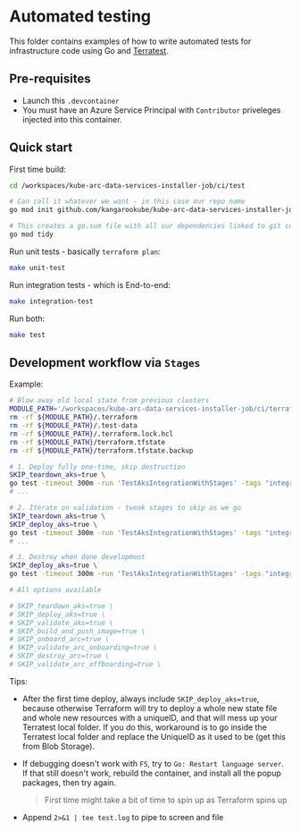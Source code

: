 # Automated testing

This folder contains examples of how to write automated tests for infrastructure code using Go and
[Terratest](https://terratest.gruntwork.io/).

## Pre-requisites

* Launch this `.devcontainer`
* You must have an Azure Service Principal with `Contributor` priveleges injected into this container.

## Quick start

First time build:
```bash
cd /workspaces/kube-arc-data-services-installer-job/ci/test

# Can call it whatever we want - in this case our repo name
go mod init github.com/kangarookube/kube-arc-data-services-installer-job

# This creates a go.sum file with all our dependencies linked to git commits, and cleans up ones not required
go mod tidy
```

Run unit tests - basically `terraform plan`:

```bash
make unit-test
```

Run integration tests - which is End-to-end:

```bash
make integration-test
```

Run both:

```bash
make test
```

## Development workflow via `Stages`

Example:

```bash
# Blow away old local state from previous clusters
MODULE_PATH='/workspaces/kube-arc-data-services-installer-job/ci/terraform/aks-rbac'
rm -rf ${MODULE_PATH}/.terraform
rm -rf ${MODULE_PATH}/.test-data
rm -rf ${MODULE_PATH}/.terraform.lock.hcl
rm -rf ${MODULE_PATH}/terraform.tfstate
rm -rf ${MODULE_PATH}/terraform.tfstate.backup

# 1. Deploy fully one-time, skip destruction
SKIP_teardown_aks=true \
go test -timeout 300m -run 'TestAksIntegrationWithStages' -tags "integration aks" -v -args -releaseTrain=preview 2>&1 | tee test.log
# ...

# 2. Iterate on validation - tweak stages to skip as we go
SKIP_teardown_aks=true \
SKIP_deploy_aks=true \
go test -timeout 300m -run 'TestAksIntegrationWithStages' -tags "integration aks" -v -args -releaseTrain=preview 2>&1 | tee test.log
# ...

# 3. Destroy when done development
SKIP_deploy_aks=true \
go test -timeout 300m -run 'TestAksIntegrationWithStages' -tags "integration aks" -v -args -releaseTrain=preview 2>&1 | tee test.log

# All options available

# SKIP_teardown_aks=true \
# SKIP_deploy_aks=true \
# SKIP_validate_aks=true \
# SKIP_build_and_push_image=true \
# SKIP_onboard_arc=true \
# SKIP_validate_arc_onboarding=true \
# SKIP_destroy_arc=true \
# SKIP_validate_arc_offboarding=true \
```

Tips:
* After the first time deploy, always include `SKIP_deploy_aks=true`, because otherwise Terraform will try to deploy a whole new state file and whole new resources with a uniqueID, and that will mess up your Terratest local folder. If you do this, workaround is to go inside the Terratest local folder and replace the UniqueID as it used to be (get this from Blob Storage).
* If debugging doesn't work with `F5`, try to `Go: Restart language server`. If that still doesn't work, rebuild the container, and install all the popup packages, then try again.
  
  > First time might take a bit of time to spin up as Terraform spins up
* Append `2>&1 | tee test.log` to pipe to screen and file